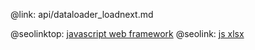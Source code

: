 @link: api/dataloader_loadnext.md

@seolinktop: [javascript web framework](https://webix.com)
@seolink: [js xlsx](https://webix.com/widget/excel_viewer/)